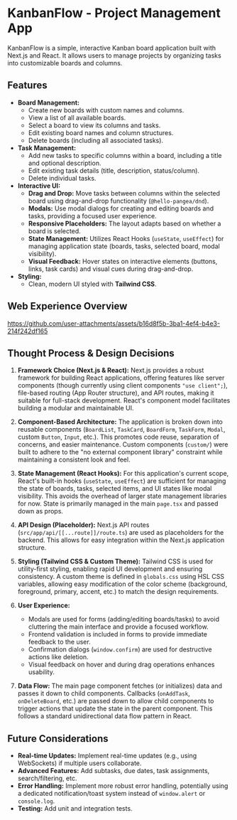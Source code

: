 # KanbanFlow - Project Management App

KanbanFlow is a simple, interactive Kanban board application built with Next.js and React. It allows users to manage projects by organizing tasks into customizable boards and columns.

## Features

*   **Board Management:**
    *   Create new boards with custom names and columns.
    *   View a list of all available boards.
    *   Select a board to view its columns and tasks.
    *   Edit existing board names and column structures.
    *   Delete boards (including all associated tasks).
*   **Task Management:**
    *   Add new tasks to specific columns within a board, including a title and optional description.
    *   Edit existing task details (title, description, status/column).
    *   Delete individual tasks.
*   **Interactive UI:**
    *   **Drag and Drop:** Move tasks between columns within the selected board using drag-and-drop functionality (`@hello-pangea/dnd`).
    *   **Modals:** Use modal dialogs for creating and editing boards and tasks, providing a focused user experience.
    *   **Responsive Placeholders:** The layout adapts based on whether a board is selected.
    *   **State Management:** Utilizes React Hooks (`useState`, `useEffect`) for managing application state (boards, tasks, selected board, modal visibility).
    *   **Visual Feedback:** Hover states on interactive elements (buttons, links, task cards) and visual cues during drag-and-drop.
*   **Styling:**
    *   Clean, modern UI styled with **Tailwind CSS**.


## Web Experience Overview




https://github.com/user-attachments/assets/b16d8f5b-3ba1-4ef4-b4e3-214f242df165




    

## Thought Process & Design Decisions

1.  **Framework Choice (Next.js & React):** Next.js provides a robust framework for building React applications, offering features like server components (though currently using client components `"use client";`), file-based routing (App Router structure), and API routes, making it suitable for full-stack development. React's component model facilitates building a modular and maintainable UI.

2.  **Component-Based Architecture:** The application is broken down into reusable components (`BoardList`, `TaskCard`, `BoardForm`, `TaskForm`, `Modal`, custom `Button`, `Input`, etc.). This promotes code reuse, separation of concerns, and easier maintenance. Custom components (`custom/`) were built to adhere to the "no external component library" constraint while maintaining a consistent look and feel.

3.  **State Management (React Hooks):** For this application's current scope, React's built-in hooks (`useState`, `useEffect`) are sufficient for managing the state of boards, tasks, selected items, and UI states like modal visibility. This avoids the overhead of larger state management libraries for now. State is primarily managed in the main `page.tsx` and passed down as props.

4.  **API Design (Placeholder):** Next.js API routes (`src/app/api/[[...route]]/route.ts`) are used as placeholders for the backend. This allows for easy integration within the Next.js application structure.

5.  **Styling (Tailwind CSS & Custom Theme):** Tailwind CSS is used for utility-first styling, enabling rapid UI development and ensuring consistency. A custom theme is defined in `globals.css` using HSL CSS variables, allowing easy modification of the color scheme (background, foreground, primary, accent, etc.) to match the design requirements.

6.  **User Experience:**
    *   Modals are used for forms (adding/editing boards/tasks) to avoid cluttering the main interface and provide a focused workflow.
    *   Frontend validation is included in forms to provide immediate feedback to the user.
    *   Confirmation dialogs (`window.confirm`) are used for destructive actions like deletion.
    *   Visual feedback on hover and during drag operations enhances usability.

7.  **Data Flow:** The main page component fetches (or initializes) data and passes it down to child components. Callbacks (`onAddTask`, `onDeleteBoard`, etc.) are passed down to allow child components to trigger actions that update the state in the parent component. This follows a standard unidirectional data flow pattern in React.

## Future Considerations

*   **Real-time Updates:** Implement real-time updates (e.g., using WebSockets) if multiple users collaborate.
*   **Advanced Features:** Add subtasks, due dates, task assignments, search/filtering, etc.
*   **Error Handling:** Implement more robust error handling, potentially using a dedicated notification/toast system instead of `window.alert` or `console.log`.
*   **Testing:** Add unit and integration tests.
